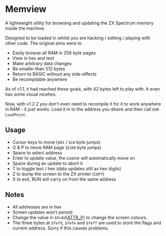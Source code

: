 # Memview

A lightweight utility for browsing and updating the ZX Spectrum memory inside the machine.

Designed to be loaded in whilst you are hacking / editing / playing with other code. The original aims were to

 - Easily browse all RAM in 256 byte pages
 - View in hex and text
 - Make arbitrary data changes
 - Be smaller than 512 bytes
 - Return to BASIC without any side-effects
 - Be recompilable anywhere

As of v1.1, it had reached these goals, with 42 bytes left to play with. It even has some visual niceties.

Now, with v1.2.2 you don't even need to recompile it for it to work anywhere in RAM - it *just works*. Load it in to the address you desire and then call ```USR LoadPoint```.

## Usage

- Cursor keys to move (`$01` / `$10` byte jumps)
- O & P to move RAM page (`$100` byte jumps)
- Space to select address
- Enter to update value, the cusror will automatically move on
- Space during an update to abort it
- T to toggle text / hex (data updates still as hex digits)
- Z to dump the screen to the ZX printer (```COPY```)
- X to exit, RUN will carry on from the same address

## Notes
- All addresses are in hex
- Screen updates won't persist
- Change the value in `$5c8d`([ATTR_P](https://skoolkid.github.io/rom/asm/5C8D.html)) to change the screen colours.
- The three bytes at ```$fefd```, ```$fefe``` and ```$feff``` are used to store the flags and current address. Sorry if this causes problems.

